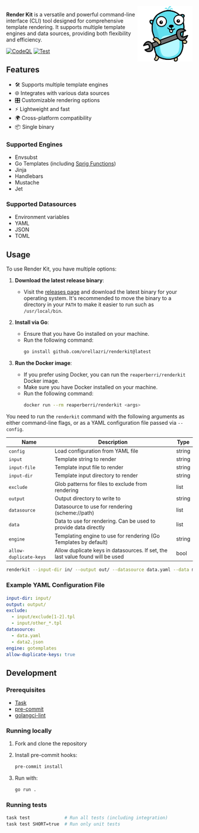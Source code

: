 <img src="assets/logo.svg" alt="Render Kit Logo" width="150px" align="right" />

**Render Kit** is a versatile and powerful command-line interface (CLI) tool designed for comprehensive template rendering. It supports multiple template engines and data sources, providing both flexibility and efficiency.

[![CodeQL](https://github.com/orellazri/renderkit/actions/workflows/github-code-scanning/codeql/badge.svg)](https://github.com/orellazri/renderkit/actions/workflows/github-code-scanning/codeql)
[![Test](https://github.com/orellazri/renderkit/actions/workflows/test.yml/badge.svg)](https://github.com/orellazri/renderkit/actions/workflows/test.yml)

## Features

- 🛠️ Supports multiple template engines
- 🌐 Integrates with various data sources
- 🎛️ Customizable rendering options
- ⚡ Lightweight and fast
- 🌍 Cross-platform compatibility
- 📦 Single binary

### Supported Engines

- Envsubst
- Go Templates (including [Sprig Functions](http://masterminds.github.io/sprig/))
- Jinja
- Handlebars
- Mustache
- Jet

### Supported Datasources

- Environment variables
- YAML
- JSON
- TOML

## Usage

To use Render Kit, you have multiple options:

1. **Download the latest release binary**:

   - Visit the [releases page](https://github.com/orellazri/renderkit/releases) and download the latest binary for your operating system. It's recommended to move the binary to a directory in your `PATH` to make it easier to run such as `/usr/local/bin`.

1. **Install via Go**:

   - Ensure that you have Go installed on your machine.
   - Run the following command:
     ```bash
     go install github.com/orellazri/renderkit@latest
     ```

1. **Run the Docker image**:

   - If you prefer using Docker, you can run the `reaperberri/renderkit` Docker image.
   - Make sure you have Docker installed on your machine.
   - Run the following command:
     ```bash
     docker run --rm reaperberri/renderkit <args>
     ```

You need to run the `renderkit` command with the following arguments as either command-line flags, or as a YAML configuration file passed via `--config`.

| Name                   | Description                                                                    | Type   |
| ---------------------- | ------------------------------------------------------------------------------ | ------ |
| `config`               | Load configuration from YAML file                                              | string |
| `input`                | Template string to render                                                      | string |
| `input-file`           | Template input file to render                                                  | string |
| `input-dir`            | Template input directory to render                                             | string |
| `exclude`              | Glob patterns for files to exclude from rendering                              | list   |
| `output`               | Output directory to write to                                                   | string |
| `datasource`           | Datasource to use for rendering (scheme://path)                                | list   |
| `data`                 | Data to use for rendering. Can be used to provide data directly                | list   |
| `engine`               | Templating engine to use for rendering (Go Templates by default)               | string |
| `allow-duplicate-keys` | Allow duplicate keys in datasources. If set, the last value found will be used | bool   |

```bash
renderkit --input-dir in/ --output out/ --datasource data.yaml --data myKey=myValue --engine jinja
```

### Example YAML Configuration File

```yaml
input-dir: input/
output: output/
exclude:
  - input/exclude[1-2].tpl
  - input/other_*.tpl
datasource:
  - data.yaml
  - data2.json
engine: gotemplates
allow-duplicate-keys: true
```

## Development

### Prerequisites

- [Task](https://taskfile.dev/)
- [pre-commit](https://pre-commit.com/)
- [golangci-lint](https://github.com/golangci/golangci-lint)

### Running locally

1.  Fork and clone the repository
1.  Install pre-commit hooks:

    ```bash
    pre-commit install
    ```

1.  Run with:

    ```bash
    go run .
    ```

### Running tests

```bash
task test             # Run all tests (including integration)
task test SHORT=true  # Run only unit tests
```

